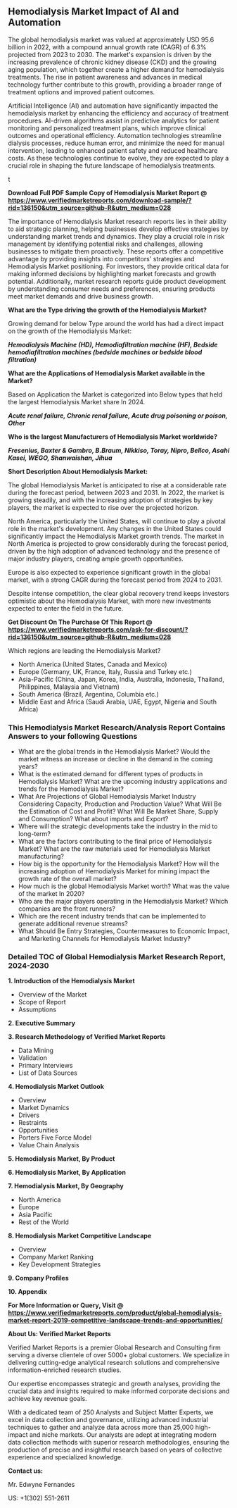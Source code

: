 <h2>Hemodialysis Market Impact of AI and Automation</h2><p>The global hemodialysis market was valued at approximately USD 95.6 billion in 2022, with a compound annual growth rate (CAGR) of 6.3% projected from 2023 to 2030. The market's expansion is driven by the increasing prevalence of chronic kidney disease (CKD) and the growing aging population, which together create a higher demand for hemodialysis treatments. The rise in patient awareness and advances in medical technology further contribute to this growth, providing a broader range of treatment options and improved patient outcomes.</p><p>Artificial Intelligence (AI) and automation have significantly impacted the hemodialysis market by enhancing the efficiency and accuracy of treatment procedures. AI-driven algorithms assist in predictive analytics for patient monitoring and personalized treatment plans, which improve clinical outcomes and operational efficiency. Automation technologies streamline dialysis processes, reduce human error, and minimize the need for manual intervention, leading to enhanced patient safety and reduced healthcare costs. As these technologies continue to evolve, they are expected to play a crucial role in shaping the future landscape of hemodialysis treatments.</p>t</p><p id="" class=""><strong>Download Full PDF Sample Copy of Hemodialysis Market Report @ <a href="https://www.verifiedmarketreports.com/download-sample/?rid=136150&utm_source=github-R&utm_medium=028" target="_blank">https://www.verifiedmarketreports.com/download-sample/?rid=136150&utm_source=github-R&utm_medium=028</a></strong></p><p>The importance of&nbsp;Hemodialysis Market research reports lies in their ability to aid strategic planning, helping businesses develop effective strategies by understanding market trends and dynamics. They play a crucial role in risk management by identifying potential risks and challenges, allowing businesses to mitigate them proactively. These reports offer a competitive advantage by providing insights into competitors' strategies and Hemodialysis Market positioning. For investors, they provide critical data for making informed decisions by highlighting market forecasts and growth potential. Additionally, market research reports guide product development by understanding consumer needs and preferences, ensuring products meet market demands and drive business growth.</p><p><strong>What are the&nbsp;Type driving the growth of the Hemodialysis Market?</strong></p><p id="" class="">Growing demand for below Type around the world has had a direct impact on the growth of the Hemodialysis Market:</p><em><strong>Hemodialysis Machine (HD), Hemodiafiltration machine (HF), Bedside hemodiafiltration machines (bedside machines or bedside blood filtration)</strong></em></p><strong>What are the&nbsp;Applications&nbsp;of Hemodialysis Market available in the Market?</strong></p><p id="" class="">Based on Application the Market is categorized into Below types that held the largest Hemodialysis Market share In 2024.</p><em><strong>Acute renal failure, Chronic renal failure, Acute drug poisoning or poison, Other</strong></em></p><strong>Who is the largest Manufacturers of Hemodialysis Market worldwide?</strong></p><p><em><strong>Fresenius, Baxter & Gambro, B.Braum, Nikkiso, Toray, Nipro, Bellco, Asahi Kasei, WEGO, Shanwaishan, Jihua</strong></em></p><p id="" class=""><strong>Short Description About Hemodialysis Market:</strong></p><p>The global Hemodialysis Market is anticipated to rise at a considerable rate during the forecast period, between 2023 and 2031. In 2022, the market is growing steadily, and with the increasing adoption of strategies by key players, the market is expected to rise over the projected horizon.</p><p>North America, particularly the United States, will continue to play a pivotal role in the market's development. Any changes in the United States could significantly impact the Hemodialysis Market growth trends. The market in North America is projected to grow considerably during the forecast period, driven by the high adoption of advanced technology and the presence of major industry players, creating ample growth opportunities.</p><p>Europe is also expected to experience significant growth in the global market, with a strong CAGR during the forecast period from 2024 to 2031.</p><p>Despite intense competition, the clear global recovery trend keeps investors optimistic about the Hemodialysis Market, with more new investments expected to enter the field in the future.</p><p id="" class=""><strong>Get Discount On The Purchase Of This Report @ <a href="https://www.verifiedmarketreports.com/ask-for-discount/?rid=136150&utm_source=github-R&utm_medium=028" target="_blank">https://www.verifiedmarketreports.com/ask-for-discount/?rid=136150&utm_source=github-R&utm_medium=028</a></strong></p>Which regions are leading the Hemodialysis Market?</p><ul><li>North America (United States, Canada and Mexico)</li><li>Europe (Germany, UK, France, Italy, Russia and Turkey etc.)</li><li>Asia-Pacific (China, Japan, Korea, India, Australia, Indonesia, Thailand, Philippines, Malaysia and Vietnam)</li><li>South America (Brazil, Argentina, Columbia etc.)</li><li>Middle East and Africa (Saudi Arabia, UAE, Egypt, Nigeria and South Africa)</li></ul><h3 id="" class="">This Hemodialysis Market Research/Analysis Report Contains Answers to your following Questions</h3><ul><li>What are the global trends in the Hemodialysis Market? Would the market witness an increase or decline in the demand in the coming years?</li><li>What is the estimated demand for different types of products in Hemodialysis Market? What are the upcoming industry applications and trends for the Hemodialysis Market?</li><li>What Are Projections of Global Hemodialysis Market Industry Considering Capacity, Production and Production Value? What Will Be the Estimation of Cost and Profit? What Will Be Market Share, Supply and Consumption? What about imports and Export?</li><li>Where will the strategic developments take the industry in the mid to long-term?</li><li>What are the factors contributing to the final price of Hemodialysis Market? What are the raw materials used for Hemodialysis Market manufacturing?</li><li>How big is the opportunity for the Hemodialysis Market? How will the increasing adoption of Hemodialysis Market for mining impact the growth rate of the overall market?</li><li>How much is the global Hemodialysis Market worth? What was the value of the market In 2020?</li><li>Who are the major players operating in the Hemodialysis Market? Which companies are the front runners?</li><li>Which are the recent industry trends that can be implemented to generate additional revenue streams?</li><li>What Should Be Entry Strategies, Countermeasures to Economic Impact, and Marketing Channels for Hemodialysis Market Industry?</li></ul><h3 id="" class="">Detailed TOC of Global Hemodialysis Market Research Report, 2024-2030</h3><p id="" class=""><strong>1. Introduction of the Hemodialysis Market</strong></p><ul><li>Overview of the Market</li><li>Scope of Report</li><li>Assumptions</li></ul><p id="" class=""><strong>2. Executive Summary</strong></p><p id="" class=""><strong>3. Research Methodology of Verified Market Reports</strong></p><ul><li>Data Mining</li><li>Validation</li><li>Primary Interviews</li><li>List of Data Sources</li></ul><p id="" class=""><strong>4. Hemodialysis Market Outlook</strong></p><ul><li>Overview</li><li>Market Dynamics</li><li>Drivers</li><li>Restraints</li><li>Opportunities</li><li>Porters Five Force Model</li><li>Value Chain Analysis</li></ul><p id="" class=""><strong>5. Hemodialysis Market, By Product</strong></p><p id="" class=""><strong>6. Hemodialysis Market, By Application</strong></p><p id="" class=""><strong>7. Hemodialysis Market, By Geography</strong></p><ul><li>North America</li><li>Europe</li><li>Asia Pacific</li><li>Rest of the World</li></ul><p id="" class=""><strong>8. Hemodialysis Market Competitive Landscape</strong></p><ul><li>Overview</li><li>Company Market Ranking</li><li>Key Development Strategies</li></ul><p id="" class=""><strong>9. Company Profiles</strong></p><p id="" class=""><strong>10. Appendix</strong></p><p id="" class=""><strong>For More Information or Query, Visit @ <a href="https://www.verifiedmarketreports.com/product/global-hemodialysis-market-report-2019-competitive-landscape-trends-and-opportunities/" target="_blank">https://www.verifiedmarketreports.com/product/global-hemodialysis-market-report-2019-competitive-landscape-trends-and-opportunities/</a></strong></p><p id="" class=""><strong>About Us: Verified Market Reports</strong></p><p id="" class="">Verified Market Reports is a premier Global Research and Consulting firm serving a diverse clientele of over 5000+ global customers. We specialize in delivering cutting-edge analytical research solutions and comprehensive information-enriched research studies.</p><p id="" class="">Our expertise encompasses strategic and growth analyses, providing the crucial data and insights required to make informed corporate decisions and achieve key revenue goals.</p><p id="" class="">With a dedicated team of 250 Analysts and Subject Matter Experts, we excel in data collection and governance, utilizing advanced industrial techniques to gather and analyze data across more than 25,000 high-impact and niche markets. Our analysts are adept at integrating modern data collection methods with superior research methodologies, ensuring the production of precise and insightful research based on years of collective experience and specialized knowledge.</p><p id="" class=""><strong>Contact us:</strong></p><p id="" class="">Mr. Edwyne Fernandes</p><p id="" class="">US: +1(302) 551-2611</p>